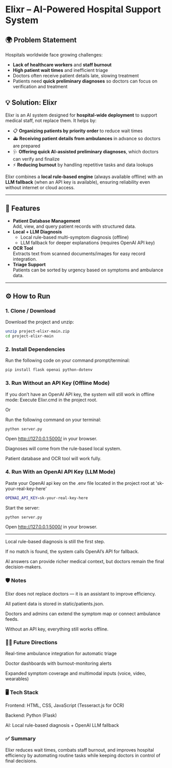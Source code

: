# Elixr – AI-Powered Hospital Support System

## 🌍 Problem Statement
Hospitals worldwide face growing challenges:
- **Lack of healthcare workers** and **staff burnout**  
- **High patient wait times** and inefficient triage  
- Doctors often receive patient details late, slowing treatment  
- Patients need **quick preliminary diagnoses** so doctors can focus on verification and treatment  

## 💡 Solution: Elixr
Elixr is an AI system designed for **hospital-wide deployment** to support medical staff, not replace them. It helps by:
- 📋 **Organizing patients by priority order** to reduce wait times  
- 🚑 **Receiving patient details from ambulances** in advance so doctors are prepared  
- 🩺 **Offering quick AI-assisted preliminary diagnoses**, which doctors can verify and finalize  
- ⚡ **Reducing burnout** by handling repetitive tasks and data lookups  

Elixr combines a **local rule-based engine** (always available offline) with an **LLM fallback** (when an API key is available), ensuring reliability even without internet or cloud access.  

---

## 🚀 Features
- **Patient Database Management**  
  Add, view, and query patient records with structured data.  
- **Local + LLM Diagnosis**  
  - Local rule-based multi-symptom diagnosis (offline)  
  - LLM fallback for deeper explanations (requires OpenAI API key)  
- **OCR Tool**  
  Extracts text from scanned documents/images for easy record integration.  
- **Triage Support**  
  Patients can be sorted by urgency based on symptoms and ambulance data.  

---

## ⚙️ How to Run

### 1. Clone / Download
Download the project and unzip:
```bash
unzip project-elixr-main.zip
cd project-elixr-main
```
### 2. Install Dependencies
Run the following code on your command prompt/terminal:
```bash
pip install flask openai python-dotenv
```
### 3. Run Without an API Key (Offline Mode)
If you don’t have an OpenAI API key, the system will still work in offline mode:
Execute Elixr.cmd in the project root.

Or

Run the following command on your terminal:
```bash
python server.py
```
Open http://127.0.0.1:5000/ in your browser.

Diagnoses will come from the rule-based local system.

Patient database and OCR tool will work fully.

### 4. Run With an OpenAI API Key (LLM Mode)
Paste your OpenAI api key on the .env file located in the project root at 'sk-your-real-key-here'
```bash
OPENAI_API_KEY=sk-your-real-key-here
```
Start the server:
```bash
python server.py
```
Open http://127.0.0.1:5000/ in your browser.
_________________________________________________________________________________________________________________________________________________________________________
Local rule-based diagnosis is still the first step.

If no match is found, the system calls OpenAI’s API for fallback.

AI answers can provide richer medical context, but doctors remain the final decision-makers.

### 🛡️ Notes

Elixr does not replace doctors — it is an assistant to improve efficiency.

All patient data is stored in static/patients.json.

Doctors and admins can extend the symptom map or connect ambulance feeds.

Without an API key, everything still works offline.

### 👩‍⚕️ Future Directions

Real-time ambulance integration for automatic triage

Doctor dashboards with burnout-monitoring alerts

Expanded symptom coverage and multimodal inputs (voice, video, wearables)

### 🖥️ Tech Stack

Frontend: HTML, CSS, JavaScript (Tesseract.js for OCR)

Backend: Python (Flask)

AI: Local rule-based diagnosis + OpenAI LLM fallback

### ✅ Summary

Elixr reduces wait times, combats staff burnout, and improves hospital efficiency by automating routine tasks while keeping doctors in control of final decisions.
